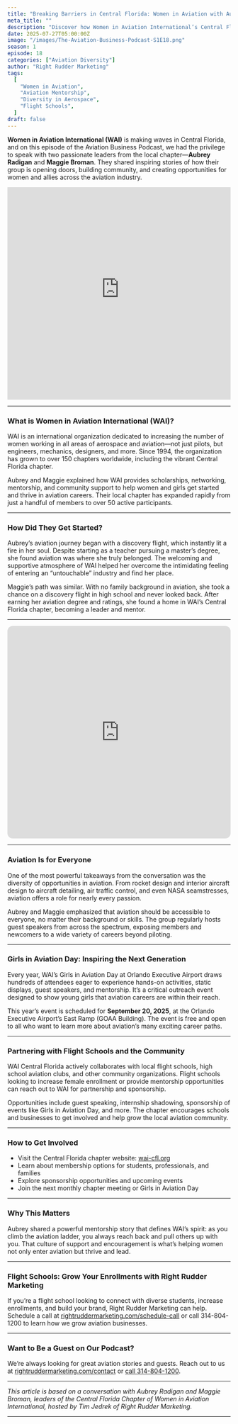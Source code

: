 ```yaml
---
title: "Breaking Barriers in Central Florida: Women in Aviation with Aubrey & Maggie"
meta_title: ""
description: "Discover how Women in Aviation International’s Central Florida chapter empowers women in aerospace through mentorship, outreach, and community events like Girls in Aviation Day. Learn how flight schools can partner and support diversity in aviation careers."
date: 2025-07-27T05:00:00Z
image: "/images/The-Aviation-Business-Podcast-S1E18.png"
season: 1
episode: 18
categories: ["Aviation Diversity"]
author: "Right Rudder Marketing"
tags:
  [
    "Women in Aviation",
    "Aviation Mentorship",
    "Diversity in Aerospace",
    "Flight Schools",
  ]
draft: false
---
```


**Women in Aviation International (WAI)** is making waves in Central Florida, and on this episode of the Aviation Business Podcast, we had the privilege to speak with two passionate leaders from the local chapter—**Aubrey Radigan** and **Maggie Broman**. They shared inspiring stories of how their group is opening doors, building community, and creating opportunities for women and allies across the aviation industry.

<iframe width="100%" height="480" src="https://www.youtube-nocookie.com/embed/aaRxhEG4yYo?si=-1UMPUgcGuI8dk3h" title="YouTube video player" frameborder="0" allow="accelerometer; autoplay; clipboard-write; encrypted-media; gyroscope; picture-in-picture; web-share" referrerpolicy="strict-origin-when-cross-origin" allowfullscreen></iframe>

---

### What is Women in Aviation International (WAI)?

WAI is an international organization dedicated to increasing the number of women working in all areas of aerospace and aviation—not just pilots, but engineers, mechanics, designers, and more. Since 1994, the organization has grown to over 150 chapters worldwide, including the vibrant Central Florida chapter.

Aubrey and Maggie explained how WAI provides scholarships, networking, mentorship, and community support to help women and girls get started and thrive in aviation careers. Their local chapter has expanded rapidly from just a handful of members to over 50 active participants.

---

### How Did They Get Started?

Aubrey’s aviation journey began with a discovery flight, which instantly lit a fire in her soul. Despite starting as a teacher pursuing a master’s degree, she found aviation was where she truly belonged. The welcoming and supportive atmosphere of WAI helped her overcome the intimidating feeling of entering an “untouchable” industry and find her place.

Maggie’s path was similar. With no family background in aviation, she took a chance on a discovery flight in high school and never looked back. After earning her aviation degree and ratings, she found a home in WAI’s Central Florida chapter, becoming a leader and mentor.

---

<iframe data-testid="embed-iframe" style="border-radius:12px" src="https://open.spotify.com/embed/episode/7rtPvXQz4kRKu5DTX5ZalE/video?utm_source=generator" width="100%" height="480" frameBorder="0" allowfullscreen="" allow="autoplay; clipboard-write; encrypted-media; fullscreen; picture-in-picture" loading="lazy"></iframe>

---

### Aviation Is for Everyone

One of the most powerful takeaways from the conversation was the diversity of opportunities in aviation. From rocket design and interior aircraft design to aircraft detailing, air traffic control, and even NASA seamstresses, aviation offers a role for nearly every passion.

Aubrey and Maggie emphasized that aviation should be accessible to everyone, no matter their background or skills. The group regularly hosts guest speakers from across the spectrum, exposing members and newcomers to a wide variety of careers beyond piloting.

---

### Girls in Aviation Day: Inspiring the Next Generation

Every year, WAI’s Girls in Aviation Day at Orlando Executive Airport draws hundreds of attendees eager to experience hands-on activities, static displays, guest speakers, and mentorship. It’s a critical outreach event designed to show young girls that aviation careers are within their reach.

This year’s event is scheduled for **September 20, 2025**, at the Orlando Executive Airport’s East Ramp (GOAA Building). The event is free and open to all who want to learn more about aviation’s many exciting career paths.

---

### Partnering with Flight Schools and the Community

WAI Central Florida actively collaborates with local flight schools, high school aviation clubs, and other community organizations. Flight schools looking to increase female enrollment or provide mentorship opportunities can reach out to WAI for partnership and sponsorship.

Opportunities include guest speaking, internship shadowing, sponsorship of events like Girls in Aviation Day, and more. The chapter encourages schools and businesses to get involved and help grow the local aviation community.

---

### How to Get Involved

- Visit the Central Florida chapter website: [wai-cfl.org](https://www.wai-cfl.org)
- Learn about membership options for students, professionals, and families
- Explore sponsorship opportunities and upcoming events
- Join the next monthly chapter meeting or Girls in Aviation Day

---

### Why This Matters

Aubrey shared a powerful mentorship story that defines WAI’s spirit: as you climb the aviation ladder, you always reach back and pull others up with you. That culture of support and encouragement is what’s helping women not only enter aviation but thrive and lead.

---

### Flight Schools: Grow Your Enrollments with Right Rudder Marketing

If you’re a flight school looking to connect with diverse students, increase enrollments, and build your brand, Right Rudder Marketing can help. Schedule a call at [rightruddermarketing.com/schedule-call](https://rightruddermarketing.com/schedule-call) or call 314-804-1200 to learn how we grow aviation businesses.

---

### Want to Be a Guest on Our Podcast?

We’re always looking for great aviation stories and guests. Reach out to us at [rightruddermarketing.com/contact](https://rightruddermarketing.com/contact) or [call 314-804-1200](tel:314-804-1200).

---

_This article is based on a conversation with Aubrey Radigan and Maggie Broman, leaders of the Central Florida Chapter of Women in Aviation International, hosted by Tim Jedrek of Right Rudder Marketing._

---
